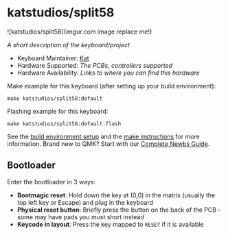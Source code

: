 # katstudios/split58

![katstudios/split58](imgur.com image replace me!)

*A short description of the keyboard/project*

* Keyboard Maintainer: [Kat](https://github.com/Kat)
* Hardware Supported: *The PCBs, controllers supported*
* Hardware Availability: *Links to where you can find this hardware*

Make example for this keyboard (after setting up your build environment):

    make katstudios/split58:default

Flashing example for this keyboard:

    make katstudios/split58:default:flash

See the [build environment setup](https://docs.qmk.fm/#/getting_started_build_tools) and the [make instructions](https://docs.qmk.fm/#/getting_started_make_guide) for more information. Brand new to QMK? Start with our [Complete Newbs Guide](https://docs.qmk.fm/#/newbs).

## Bootloader

Enter the bootloader in 3 ways:

* **Bootmagic reset**: Hold down the key at (0,0) in the matrix (usually the top left key or Escape) and plug in the keyboard
* **Physical reset button**: Briefly press the button on the back of the PCB - some may have pads you must short instead
* **Keycode in layout**: Press the key mapped to `RESET` if it is available
